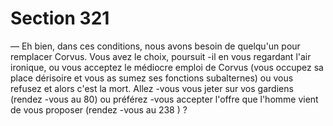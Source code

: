 # Section 321

— Eh bien, dans ces conditions, nous avons besoin de quelqu'un
pour remplacer Corvus. Vous avez le choix, poursuit -il en vous
regardant l'air ironique, ou vous acceptez le médiocre emploi de
Corvus (vous occupez sa place dérisoire et vous as sumez ses
fonctions subalternes) ou vous refusez et alors c'est la mort.
Allez -vous vous jeter sur vos gardiens (rendez -vous au 80) ou
préférez -vous accepter l'offre que l'homme vient de vous
proposer (rendez -vous au 238 ) ?